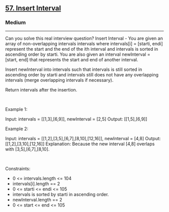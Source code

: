 <h2><a href="https://leetcode.com/problems/insert-interval/">57. Insert Interval</a></h2><h3>Medium</h3><hr>Can you solve this real interview question? Insert Interval - You are given an array of non-overlapping intervals intervals where intervals[i] = [starti, endi] represent the start and the end of the ith interval and intervals is sorted in ascending order by starti. You are also given an interval newInterval = [start, end] that represents the start and end of another interval.

Insert newInterval into intervals such that intervals is still sorted in ascending order by starti and intervals still does not have any overlapping intervals (merge overlapping intervals if necessary).

Return intervals after the insertion.

 

Example 1:


Input: intervals = [[1,3],[6,9]], newInterval = [2,5]
Output: [[1,5],[6,9]]


Example 2:


Input: intervals = [[1,2],[3,5],[6,7],[8,10],[12,16]], newInterval = [4,8]
Output: [[1,2],[3,10],[12,16]]
Explanation: Because the new interval [4,8] overlaps with [3,5],[6,7],[8,10].


 

Constraints:

 * 0 <= intervals.length <= 104
 * intervals[i].length == 2
 * 0 <= starti <= endi <= 105
 * intervals is sorted by starti in ascending order.
 * newInterval.length == 2
 * 0 <= start <= end <= 105